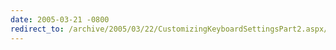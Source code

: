 ```yaml
---
date: 2005-03-21 -0800
redirect_to: /archive/2005/03/22/CustomizingKeyboardSettingsPart2.aspx/
---
```

